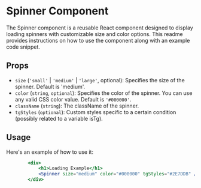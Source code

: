 # Spinner Component

The Spinner component is a reusable React component designed to display loading spinners with customizable size and color options. This readme provides instructions on how to use the component along with an example code snippet.

## Props
- `size` (`'small'` | `'medium'` | `'large'`, optional): Specifies the size of the spinner. Default is 'medium'.
- `color` (`string`, `optional`): Specifies the color of the spinner. You can use any valid CSS color value. Default is `'#000000'`.
- `className` (`string`): The className of the spinner.
- `tgStyles` (`optional`): Custom styles specific to a certain condition (possibly related to a variable isTg).

## Usage

Here's an example of how to use it:

```jsx
        <div>
            <h1>Loading Example</h1>
            <Spinner size="medium" color="#000000" tgStyles="#2E7DDB" />
        </div>

```